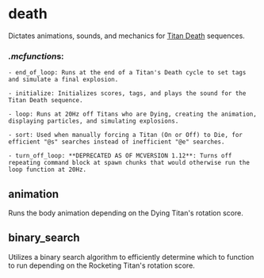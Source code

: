 # death
Dictates animations, sounds, and mechanics for [Titan Death](https://youtu.be/y-IKluIf1MI) sequences.

### *.mcfunction*s:
    - end_of_loop: Runs at the end of a Titan's Death cycle to set tags and simulate a final explosion.
    
    - initialize: Initializes scores, tags, and plays the sound for the Titan Death sequence.
    
    - loop: Runs at 20Hz off Titans who are Dying, creating the animation, displaying particles, and simulating explosions.
    
    - sort: Used when manually forcing a Titan (On or Off) to Die, for efficient "@s" searches instead of inefficient "@e" searches.
    
    - turn_off_loop: **DEPRECATED AS OF MCVERSION 1.12**: Turns off repeating command block at spawn chunks that would otherwise run the loop function at 20Hz.
    
## animation
Runs the body animation depending on the Dying Titan's rotation score.

## binary_search
Utilizes a binary search algorithm to efficiently determine which to function to run depending on the Rocketing Titan's rotation score.
